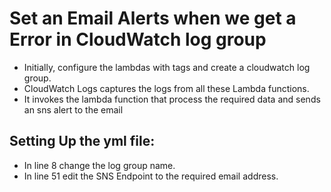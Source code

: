 # Set an Email Alerts when we get a Error in CloudWatch log group

- Initially, configure the lambdas with tags and create a cloudwatch log group.
- CloudWatch Logs captures the logs from all these Lambda functions.
- It invokes the lambda function that process the required data and sends an sns alert to the email

## Setting Up the yml file:

- In line 8 change the log group name.
- In line 51 edit the SNS Endpoint to the required email address.
